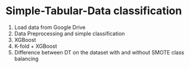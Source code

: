# Simple-Tabular-Data classification

1. Load data from Google Drive
1. Data Preprocessing and simple classification
1. XGBoost
1. K-fold + XGBoost
1. Difference between DT on the dataset with and without SMOTE class balancing


